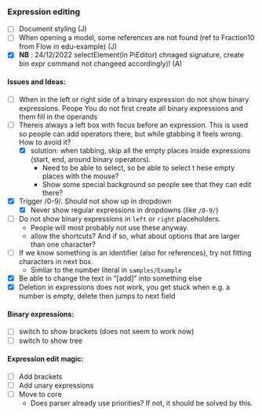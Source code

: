 ### Expression editing

- [ ] Document styling (J)
- [ ] When opening a model, some references are not found (ref to Fraction10 from Flow in edu-example) (J)
- [x] **NB** : 24/12/2022 selectElement(in PiEditor) chnaged signature, create bin expr command not changeed accordingly)! (A)

#### Issues and Ideas:

- [ ] When in the left or right side of a binary expression do not show binary expressions.
  Peope You do not first create all binary expressions and them fill in the operands
- [ ] Thereis always a left box with focus before an expression.
      This is used so people can add operators there, but while gtabbing it feels wrong.
      How to avoid it?
    - [x] solution: when tabbing, skip all the empty places inside expressions (start, end, around binary operators).
        - Need to be able to select, so be able to select t hese empty places with the mouse?
        - Show some special background so people see that they can edit there?
- [x] Trigger /0-9/. Should not show up in dropdown
    - [x] Never show regular expressions in dropdowns (like `/0-9/`)
- [ ] Do not show binary expressions in `left` or `right` placeholders.
    - People will most probably not use these anyway.
    - allow the shortcuts? And if so, what about options that are larger than one character?
- [ ] If we know something is an identifier (also for references), try not fitting characters in next box.
  - Similar to the number literal in `samples/Example`
- [x] Be able to change the text in “[add]” into something else
- [x] Deletion in expressions does not work, you get stuck when e.g. a number is empty, delete then jumps to next field

#### Binary expressions:

- [ ] switch to show brackets (does not seem to work now)
- [ ] switch to show tree

#### Expression edit magic:

- [ ] Add brackets
- [ ] Add unary expressions
- [ ] Move to core
    - Does parser already use priorities? If not, it should be solved by this.

